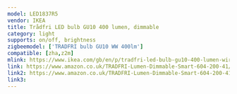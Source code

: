 ```yaml
---
model: LED1837R5
vendor: IKEA
title: Trådfri LED bulb GU10 400 lumen, dimmable
category: light
supports: on/off, brightness
zigbeemodel: ['TRADFRI bulb GU10 WW 400lm']
compatible: [zha,z2m]
mlink: https://www.ikea.com/gb/en/p/tradfri-led-bulb-gu10-400-lumen-wireless-dimmable-warm-white-60420041/
link: https://www.amazon.co.uk/TRADFRI-Lumen-Dimmable-Smart-604-200-41/dp/B07ZTVCVLK
link2: https://www.amazon.co.uk/TRADFRI-Lumen-Dimmable-Smart-604-200-41/dp/B07ZS3TNRH
link3: 
---
```

